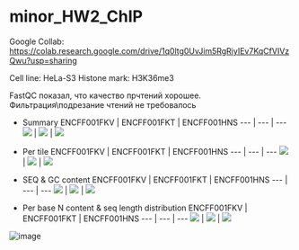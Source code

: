# minor_HW2_ChIP
 Google Collab: https://colab.research.google.com/drive/1q0ltg0UvJim5RgRiyIEv7KqCfVIVzQwu?usp=sharing

Cell line: HeLa-S3
Histone mark: H3K36me3

FastQC показал, что качество прчтений хорошее. <br>
Фильтрация\подрезание чтений не требовалось

 * Summary
     ENCFF001FKV | ENCFF001FKT | ENCFF001HNS 
     --- | --- | --- 
     ![](https://github.com/OlgaChechekina/minor_HW2_ChIP/blob/main/FastQC_pics/FKV_FQC_1.PNG) | ![](https://github.com/OlgaChechekina/minor_HW2_ChIP/blob/main/FastQC_pics/FKT_FQC_1.PNG) | ![](https://github.com/OlgaChechekina/minor_HW2_ChIP/blob/main/FastQC_pics/HNS_FQC_1.PNG)

 * Per tile
     ENCFF001FKV | ENCFF001FKT | ENCFF001HNS 
     --- | --- | --- 
     ![](https://github.com/OlgaChechekina/minor_HW2_ChIP/blob/main/FastQC_pics/FKV_FQC_2.PNG) | ![](https://github.com/OlgaChechekina/minor_HW2_ChIP/blob/main/FastQC_pics/FKT_FQC_2.PNG) | ![](https://github.com/OlgaChechekina/minor_HW2_ChIP/blob/main/FastQC_pics/HNS_FQC_2.PNG)
  
    
 * SEQ & GC content
     ENCFF001FKV | ENCFF001FKT | ENCFF001HNS 
     --- | --- | --- 
     ![](https://github.com/OlgaChechekina/minor_HW2_ChIP/blob/main/FastQC_pics/FKV_FQC_3.PNG) | ![](https://github.com/OlgaChechekina/minor_HW2_ChIP/blob/main/FastQC_pics/FKT_FQC_3.PNG) | ![](https://github.com/OlgaChechekina/minor_HW2_ChIP/blob/main/FastQC_pics/HNS_FQC_3.PNG)
  
* Per base N content & seq length distribution
     ENCFF001FKV | ENCFF001FKT | ENCFF001HNS 
     --- | --- | --- 
     ![](https://github.com/OlgaChechekina/minor_HW2_ChIP/blob/main/FastQC_pics/FKV_FQC_4.PNG) | ![](https://github.com/OlgaChechekina/minor_HW2_ChIP/blob/main/FastQC_pics/FKT_FQC_4.PNG) | ![](https://github.com/OlgaChechekina/minor_HW2_ChIP/blob/main/FastQC_pics/HNS_FQC_4.PNG)  


![image](https://user-images.githubusercontent.com/60808830/157463130-878c9b56-416f-4e4a-ac62-c1f3bc019191.png)
